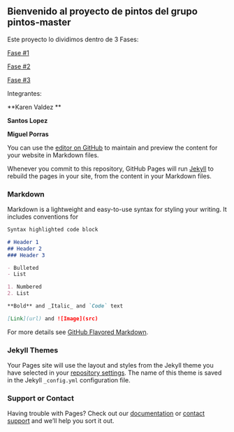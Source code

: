 ## Bienvenido al proyecto de pintos del grupo pintos-master

Este proyecto lo dividimos dentro de 3 Fases:

[Fase #1](https://magmarx.github.io/Pintos-master/fase1.md)

[Fase #2](https://magmarx.github.io/Pintos-master/fase2.md)

[Fase #3](https://magmarx.github.io/Pintos-master/fase3.md)

Integrantes: 

**Karen Valdez **

**Santos Lopez**

**Miguel Porras**

You can use the [editor on GitHub](https://github.com/Magmarx/Pintos-master/edit/docs/docs/index.md) to maintain and preview the content for your website in Markdown files.

Whenever you commit to this repository, GitHub Pages will run [Jekyll](https://jekyllrb.com/) to rebuild the pages in your site, from the content in your Markdown files.

### Markdown

Markdown is a lightweight and easy-to-use syntax for styling your writing. It includes conventions for

```markdown
Syntax highlighted code block

# Header 1
## Header 2
### Header 3

- Bulleted
- List

1. Numbered
2. List

**Bold** and _Italic_ and `Code` text

[Link](url) and ![Image](src)
```

For more details see [GitHub Flavored Markdown](https://guides.github.com/features/mastering-markdown/).

### Jekyll Themes

Your Pages site will use the layout and styles from the Jekyll theme you have selected in your [repository settings](https://github.com/Magmarx/Pintos-master/settings). The name of this theme is saved in the Jekyll `_config.yml` configuration file.

### Support or Contact

Having trouble with Pages? Check out our [documentation](https://docs.github.com/categories/github-pages-basics/) or [contact support](https://support.github.com/contact) and we’ll help you sort it out.
